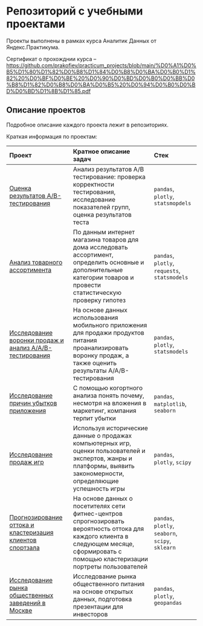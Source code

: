 # Репозиторий с учебными проектами
Проекты выполнены в рамках курса Аналитик Данных от Яндекс.Практикума.

Сертификат о прохожднии курса – https://github.com/prakofiev/practicum_projects/blob/main/%D0%A1%D0%B5%D1%80%D1%82%D0%B8%D1%84%D0%B8%D0%BA%D0%B0%D1%82%20%D0%BF%D0%BE%20%D0%90%D0%BD%D0%B0%D0%BB%D0%B8%D1%82%D0%B8%D0%BA%D0%B5%20%D0%94%D0%B0%D0%BD%D0%BD%D1%8B%D1%85.pdf

## Описание проектов

Подробное описание каждого проекта лежит в репозиториях.

Краткая информация по проектам:

| Проект | Кратное описание задач | Стек |
| :-------------------- | :-------------------------------------------- |:---------------------------|
| [Оценка результатов A/B-тестирования](https://github.com/prakofiev/practicum_projects/tree/main/%D0%9E%D1%86%D0%B5%D0%BD%D0%BA%D0%B0%20%D1%80%D0%B5%D0%B7%D1%83%D0%BB%D1%8C%D1%82%D0%B0%D1%82%D0%BE%D0%B2%20A-B-%D1%82%D0%B5%D1%81%D1%82%D0%B8%D1%80%D0%BE%D0%B2%D0%B0%D0%BD%D0%B8%D1%8F) | Анализ результатов А/В тестирование: проверка корректности тестирования, исследование показателей групп, оценка результатов теста  | `pandas`, `plotly`, `statsmopdels` |
| [Анализ товарного ассортимента](https://github.com/prakofiev/practicum_projects/tree/main/%D0%90%D0%BD%D0%B0%D0%BB%D0%B8%D0%B7%20%D1%82%D0%BE%D0%B2%D0%B0%D1%80%D0%BD%D0%BE%D0%B3%D0%BE%20%D0%B0%D1%81%D1%81%D0%BE%D1%80%D1%82%D0%B8%D0%BC%D0%B5%D0%BD%D1%82%D0%B0) | По данным интернет магазина товаров для дома исследовать ассортимент, определить основные и дополнительные категории товаров и провести статистическую проверку гипотез | `pandas`, `plotly`, `requests`, `statsmodels` |
| [Исследование воронки продаж и анализ A/A/B-тестирования](https://github.com/prakofiev/practicum_projects/tree/main/%D0%98%D1%81%D1%81%D0%BB%D0%B5%D0%B4%D0%BE%D0%B2%D0%B0%D0%BD%D0%B8%D0%B5%20%D0%B2%D0%BE%D1%80%D0%BE%D0%BD%D0%BA%D0%B8%20%D0%BF%D1%80%D0%BE%D0%B4%D0%B0%D0%B6%20%D0%B8%20%D0%B0%D0%BD%D0%B0%D0%BB%D0%B8%D0%B7%20A-A-B-%D1%82%D0%B5%D1%81%D1%82%D0%B8%D1%80%D0%BE%D0%B2%D0%B0%D0%BD%D0%B8%D1%8F) | На основе данных использования мобильного приложения для продажи продуктов питания проанализировать воронку продаж, а также оценить результаты A/A/B-тестирования | `pandas`, `plotly`, `statsmodels` |
| [Исследование причин убытков приложения](https://github.com/prakofiev/practicum_projects/tree/main/%D0%98%D1%81%D1%81%D0%BB%D0%B5%D0%B4%D0%BE%D0%B2%D0%B0%D0%BD%D0%B8%D0%B5%20%D0%BF%D1%80%D0%B8%D1%87%D0%B8%D0%BD%20%D1%83%D0%B1%D1%8B%D1%82%D0%BA%D0%BE%D0%B2%20%D0%BA%D0%BE%D0%BC%D0%BF%D0%B0%D0%BD%D0%B8%D0%B8%20) | С помощью когортного анализа понять почему, несмотря на вложения в маркетинг, компания терпит убытки | `pandas`, `matplotlib`, `seaborn` |
| [Исследование продаж игр](https://github.com/prakofiev/practicum_projects/tree/main/%D0%98%D1%81%D1%81%D0%BB%D0%B5%D0%B4%D0%BE%D0%B2%D0%B0%D0%BD%D0%B8%D0%B5%20%D0%BF%D1%80%D0%BE%D0%B4%D0%B0%D0%B6%20%D0%B8%D0%B3%D1%80) | Используя исторические данные о продажах компьютерных игр, оценки пользователей и экспертов, жанры и платформы, выявить закономерности, определяющие успешность игры  | `pandas`, `plotly`, `scipy` |
| [Прогнозирование оттока и кластеризация клиентов спортзала](https://github.com/prakofiev/practicum_projects/tree/main/%D0%9F%D1%80%D0%BE%D0%B3%D0%BD%D0%BE%D0%B7%D0%B8%D1%80%D0%BE%D0%B2%D0%B0%D0%BD%D0%B8%D0%B5%20%D0%BE%D1%82%D1%82%D0%BE%D0%BA%D0%B0%20%D0%B8%20%D0%BA%D0%BB%D0%B0%D1%81%D1%82%D0%B5%D1%80%D0%B8%D0%B7%D0%B0%D1%86%D0%B8%D1%8F%20%D0%BA%D0%BB%D0%B8%D0%B5%D0%BD%D1%82%D0%BE%D0%B2%20%D1%81%D0%BF%D0%BE%D1%80%D1%82%D0%B7%D0%B0%D0%BB%D0%B0) | На основе данных о посетителях сети фитнес-центров спрогнозировать вероятность оттока для каждого клиента в следующем месяце, сформировать с помощью кластеризации портреты пользователей | `pandas`, `plotly`, `seaborn`, `scipy`, `sklearn` |
| [Исследование рынка общественных заведений в Москве](https://github.com/prakofiev/practicum_projects/tree/main/%D0%98%D1%81%D1%81%D0%BB%D0%B5%D0%B4%D0%BE%D0%B2%D0%B0%D0%BD%D0%B8%D0%B5%20%D1%80%D1%8B%D0%BD%D0%BA%D0%B0%20%D0%B7%D0%B0%D0%B2%D0%B5%D0%B4%D0%B5%D0%BD%D0%B8%D0%B9%20%D0%BE%D0%B1%D1%89%D0%B5%D1%81%D1%82%D0%B2%D0%B5%D0%BD%D0%BD%D0%BE%D0%B3%D0%BE%20%D0%BF%D0%B8%D1%82%D0%B0%D0%BD%D0%B8%D1%8F%20%D0%B2%20%D0%9C%D0%BE%D1%81%D0%BA%D0%B2%D0%B5) | Исследование рынка общественного питания на основе открытых данных, подготовка презентации для инвесторов | `pandas`, `plotly`, `geopandas` |








